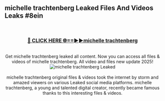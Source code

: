 ## michelle trachtenberg Leaked Files And Videos Leaks #8ein
<br>
<div align="center">
<h3><a href="https://watchclip.my.id/michelle trachtenberg" rel="nofollow">🔴 CLICK HERE 🌐==►►michelle trachtenberg</a></h3>
<br>
Get michelle trachtenberg leaked all content. Now you can access all files & videos of michelle trachtenberg. All video and files new update 2025!
<br>
<a href="https://watchclip.my.id/michelle trachtenberg" rel="nofollow" data-target="animated-image.originalLink"><img src="https://i.ibb.co.com/WyWwxjT/player-gif2.gif" alt="michelle trachtenberg Leaked" style="max-width: 100%; display: inline-block;" data-target="animated-image.originalImage"></a>
<br><br>
michelle trachtenberg original files & videos took the internet by storm and amazed viewers on various Leaked social media platforms. michelle trachtenberg, a young and talented digital creator, recently became famous thanks to this interesting files & videos.
</div>
<br>